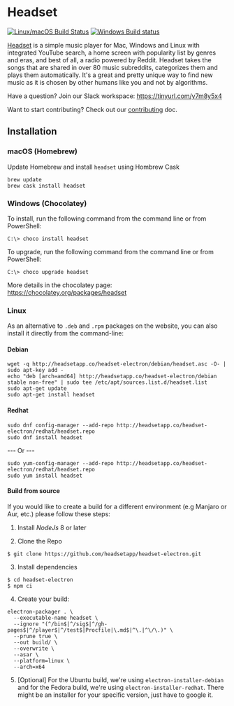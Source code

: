 # Headset

[![Linux/macOS Build Status](https://img.shields.io/travis/headsetapp/headset-electron/master.svg?logo=travis&label=Linux%2FmacOS)](https://travis-ci.org/headsetapp/headset-electron)
[![Windows Build status](https://img.shields.io/appveyor/ci/danielravina/headset-electron/master.svg?logo=appveyor&label=Windows)](https://ci.appveyor.com/project/danielravina/headset-electron/branch/master)

[Headset](http://headsetapp.co) is a simple music player for Mac, Windows and Linux with integrated YouTube search, a home screen with popularity list by genres and eras, and best of all, a radio powered by Reddit. Headset takes the songs that are shared in over 80 music subreddits, categorizes them and plays them automatically. It's a great and pretty unique way to find new music as it is chosen by other humans like you and not by algorithms.

Have a question? Join our Slack workspace: https://tinyurl.com/y7m8y5x4

Want to start contributing? Check out our [contributing](./CONTRIBUTING.md) doc.

## Installation

### macOS (Homebrew)

Update Homebrew and install `headset` using Hombrew Cask

```shell
brew update
brew cask install headset
```

### Windows (Chocolatey)

To install, run the following command from the command line or from PowerShell:
```shell
C:\> choco install headset
```

To upgrade, run the following command from the command line or from PowerShell:
```shell
C:\> choco upgrade headset
```

More details in the chocolatey page: https://chocolatey.org/packages/headset

### Linux
As an alternative to `.deb` and `.rpm` packages on the website, you can also install it directly from the command-line:

#### Debian
```shell
wget -q http://headsetapp.co/headset-electron/debian/headset.asc -O- | sudo apt-key add -
echo "deb [arch=amd64] http://headsetapp.co/headset-electron/debian stable non-free" | sudo tee /etc/apt/sources.list.d/headset.list
sudo apt-get update
sudo apt-get install headset
```

#### Redhat
```shell
sudo dnf config-manager --add-repo http://headsetapp.co/headset-electron/redhat/headset.repo
sudo dnf install headset
```
--- Or ---
```shell
sudo yum-config-manager --add-repo http://headsetapp.co/headset-electron/redhat/headset.repo
sudo yum install headset
```

#### Build from source

If you would like to create a build for a different environment (e.g Manjaro or Aur, etc.) please follow these steps:

1. Install _NodeJs_ 8 or later

2. Clone the Repo
```shell
$ git clone https://github.com/headsetapp/headset-electron.git
```
3. Install dependencies
```shell
$ cd headset-electron
$ npm ci
```

4. Create your build:
```shell
electron-packager . \
  --executable-name headset \
  --ignore "(^/bin$|^/sig$|^/gh-pages$|^/player$|^/test$|Procfile|\.md$|^\.|^\/\.)" \
  --prune true \
  --out build/ \
  --overwrite \
  --asar \
  --platform=linux \
  --arch=x64
```

5. [Optional] For the Ubuntu build, we're using `electron-installer-debian` and for the Fedora build, we're using `electron-installer-redhat`. There might be an installer for your specific version, just have to google it.
